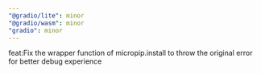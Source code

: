 ```yaml
---
"@gradio/lite": minor
"@gradio/wasm": minor
"gradio": minor
---
```


feat:Fix the wrapper function of micropip.install to throw the original error for better debug experience
